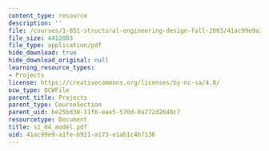 ```yaml
---
content_type: resource
description: ''
file: /courses/1-051-structural-engineering-design-fall-2003/41ac99e9a1feb921a173e1ab1c4b7136_s1_04_model.pdf
file_size: 4412003
file_type: application/pdf
hide_download: true
hide_download_original: null
learning_resource_types:
- Projects
license: https://creativecommons.org/licenses/by-nc-sa/4.0/
ocw_type: OCWFile
parent_title: Projects
parent_type: CourseSection
parent_uid: be25bd38-11f6-eae5-570d-0a272d2648c7
resourcetype: Document
title: s1_04_model.pdf
uid: 41ac99e9-a1fe-b921-a173-e1ab1c4b7136
---
```


